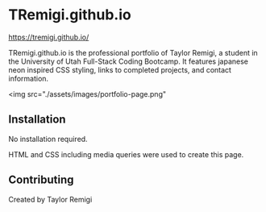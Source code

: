 # TRemigi.github.io
https://tremigi.github.io/

TRemigi.github.io is the professional portfolio of Taylor Remigi, a student in the University of Utah Full-Stack Coding Bootcamp.
It features japanese neon inspired CSS styling, links to completed projects, and contact information.

<img src="./assets/images/portfolio-page.png"

## Installation

No installation required.

HTML and CSS including media queries were used to create this page.

## Contributing
Created by Taylor Remigi
